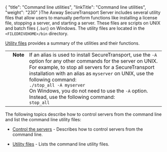 {
    "title": "Command line utilities",
    "linkTitle": "Command line utilities",
    "weight": "230"
}The Axway SecureTransport Server includes several utility files that allow users to manually perform functions like installing a license file, stopping a server, and starting a server. These files are scripts on UNIX and batch files (`.bat`) on Windows. The utility files are located in the `<FILEDRIVEHOME>/bin` directory.

[Utility files](r_st_utilityfiles) provides a summary of the utilities and their functions.

<table cellpadding="0" cellspacing="0">
   <col/>
   <col/>
   <col/>
      <tr>
         <td valign="top">         </td>
         <td valign="top"><span><b>Note</b></span>
         </td>
         <td data-mc-autonum="&lt;b&gt;Note&lt;/b&gt;" valign="top">If an alias is used to install <span>SecureTransport</span>, use the <code>-A</code> option for any other commands for the server on UNIX. For example, to stop all servers for a <span>SecureTransport</span> installation with an alias as <code>myserver</code> on UNIX, use the following command:<br/><code>./stop_all -A myserver</code><br/>On Windows, you do not need to use the <code>-A</code> option. Instead, use the following command:<br/><code>stop_all</code><br/>         </td>
      </tr>
</table>

The following topics describe how to control servers from the command line and list the command line utility files:

-   [Control the servers](r_st_controlservers) - Describes how to control servers from the command line.
-   [Utility files](r_st_utilityfiles) - Lists the command line utility files.
